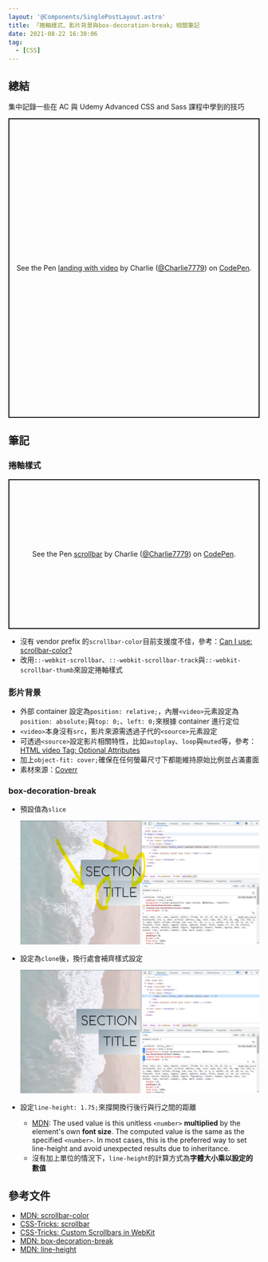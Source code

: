 ```yaml
---
layout: '@Components/SinglePostLayout.astro'
title: 「捲軸樣式、影片背景與box-decoration-break」相關筆記
date: 2021-08-22 16:30:06
tag:
  - [CSS]
---
```


## 總結

集中記錄一些在 AC 與 Udemy Advanced CSS and Sass 課程中學到的技巧

<p class="codepen" data-height="600" data-default-tab="css,result" data-slug-hash="LYLPeep" data-user="Charlie7779" style="height: 600px; box-sizing: border-box; display: flex; align-items: center; justify-content: center; border: 2px solid; margin: 1em 0; padding: 1em;">
  <span>See the Pen <a href="https://codepen.io/Charlie7779/pen/LYLPeep">
  landing with video</a> by Charlie (<a href="https://codepen.io/Charlie7779">@Charlie7779</a>)
  on <a href="https://codepen.io">CodePen</a>.</span>
</p>
<script async src="https://cpwebassets.codepen.io/assets/embed/ei.js"></script>

## 筆記

### 捲軸樣式

<p class="codepen" data-height="300" data-default-tab="css,result" data-slug-hash="rNmKexG" data-user="Charlie7779" style="height: 300px; box-sizing: border-box; display: flex; align-items: center; justify-content: center; border: 2px solid; margin: 1em 0; padding: 1em;">
  <span>See the Pen <a href="https://codepen.io/Charlie7779/pen/rNmKexG">
  scrollbar</a> by Charlie (<a href="https://codepen.io/Charlie7779">@Charlie7779</a>)
  on <a href="https://codepen.io">CodePen</a>.</span>
</p>
<script async src="https://cpwebassets.codepen.io/assets/embed/ei.js"></script>

- 沒有 vendor prefix 的`scrollbar-color`目前支援度不佳，參考：[Can I use: scrollbar-color?](https://caniuse.com/?search=scrollbar-color)
- 改用`::-webkit-scrollbar`、`::-webkit-scrollbar-track`與`::-webkit-scrollbar-thumb`來設定捲軸樣式

### 影片背景

- 外部 container 設定為`position: relative;`，內層`<video>`元素設定為`position: absolute;`與`top: 0;`、`left: 0;`來根據 container 進行定位
- `<video>`本身沒有`src`，影片來源需透過子代的`<source>`元素設定
- 可透過`<source>`設定影片相關特性，比如`autoplay`、`loop`與`muted`等，參考：[HTML video Tag: Optional Attributes](https://www.w3schools.com/tags/tag_video.asp)
- 加上`object-fit: cover;`確保在任何螢幕尺寸下都能維持原始比例並占滿畫面
- 素材來源：[Coverr](https://coverr.co/)

### box-decoration-break

- 預設值為`slice`

  ![demo slice](/2021/css-scrollbar-bg-video-box-decoration-break/slice.png)

- 設定為`clone`後，換行處會補齊樣式設定

  ![demo clone](/2021/css-scrollbar-bg-video-box-decoration-break/clone.png)

- 設定`line-height: 1.75;`來撐開換行後行與行之間的距離
  - [MDN](https://developer.mozilla.org/en-US/docs/Web/CSS/line-height#values): The used value is this unitless `<number>` **multiplied** by the element's own **font size**. The computed value is the same as the specified `<number>`. In most cases, this is the preferred way to set line-height and avoid unexpected results due to inheritance.
  - 沒有加上單位的情況下，`line-height`的計算方式為**字體大小乘以設定的數值**

## 參考文件

- [MDN: scrollbar-color](https://developer.mozilla.org/en-US/docs/Web/CSS/scrollbar-color)
- [CSS-Tricks: scrollbar](https://css-tricks.com/almanac/properties/s/scrollbar/)
- [CSS-Tricks: Custom Scrollbars in WebKit](https://css-tricks.com/custom-scrollbars-in-webkit/)
- [MDN: box-decoration-break](https://developer.mozilla.org/en-US/docs/Web/CSS/box-decoration-break)
- [MDN: line-height](https://developer.mozilla.org/en-US/docs/Web/CSS/line-height)
